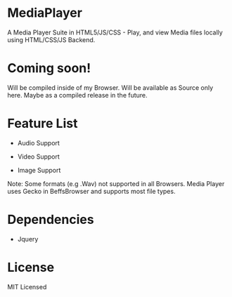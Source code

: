 # MediaPlayer
A Media Player Suite in HTML5/JS/CSS - Play, and view Media files locally using HTML/CSS/JS Backend. 

# Coming soon!

Will be compiled inside of my Browser. Will be available as Source only here. Maybe as a compiled release in the future.


# Feature List

- Audio Support

- Video Support

- Image Support

 Note: Some formats (e.g .Wav) not supported in all Browsers. Media Player uses Gecko in BeffsBrowser and supports most file types.


# Dependencies

- Jquery


# License

MIT Licensed

